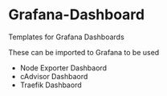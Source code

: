 # Grafana-Dashboard
Templates for Grafana Dashboards

These can be imported to Grafana to be used

- Node Exporter Dashbaord
- cAdvisor Dashbaord
- Traefik Dashbaord